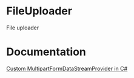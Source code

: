 # FileUploader
File uploader

# Documentation

<a href="https://mirkomaggioni.com/2017/05/21/custom-multipartformdatastreamprovider-in-c/">Custom MultipartFormDataStreamProvider in C#</a>
